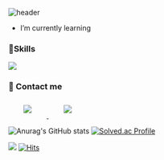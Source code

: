 ![header](https://capsule-render.vercel.app/api?type=waving&color=timeGradient&height=200&section=header&text=wxxk&fontSize=50&fontColor=ffffff&fontAlign=70)
- I’m currently learning


### 🤖Skills

<img src="https://img.shields.io/badge/Python-3766AB?style=flat-square&logo=Python&logoColor=white"/>


### 🤝 Contact me

<a href="mailto:dwde22@gmail.com">
    <img 
        src="https://img.shields.io/badge/Gmail-D14836?style=for-the-badge&logo=gmail&logoColor=white&link="mailto:dwde22@gmail.com""
        style="height: auto; margin-left: 20px; margin-right: 20px; padding: 10px;"/>
</a>
<a href="https://instagram.com/wx.xk_">
    <img 
        src="https://img.shields.io/badge/Instagram-E4405F?style=for-the-badge&logo=instagram&logoColor=white&link=https://www.instagram.com/wx.xk_/"
        style="height: auto; margin-left: 20px; margin-right: 20px; padding: 10px;"/>
</a>


</br>

![Anurag's GitHub stats](https://github-readme-stats.vercel.app/api?username=wxxk&theme=merko&show_icons=true) [![Solved.ac Profile](http://mazassumnida.wtf/api/generate_badge?boj=dwde2)](https://solved.ac/dwde2)

![](https://img.shields.io/github/followers/wxxk?style=social)
[![Hits](https://hits.seeyoufarm.com/api/count/incr/badge.svg?url=https%3A%2F%2Fgithub.com%2Fwxxk&count_bg=%2357A819&title_bg=%23000000&icon=github.svg&icon_color=%2300FF06&title=hits&edge_flat=false)](https://hits.seeyoufarm.com)
